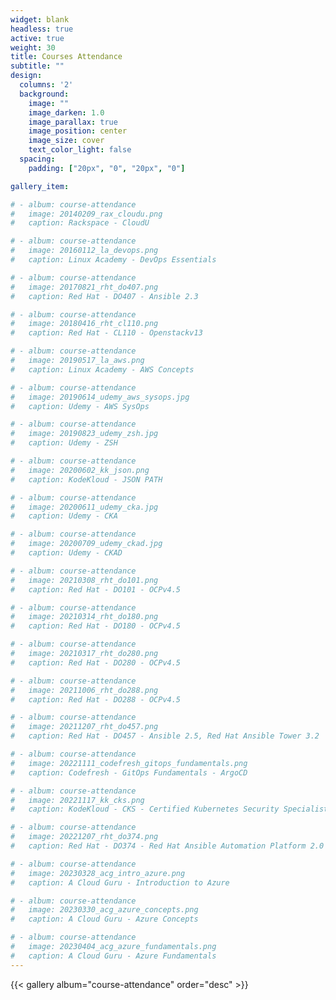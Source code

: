 ```yaml
---
widget: blank
headless: true
active: true
weight: 30
title: Courses Attendance
subtitle: ""
design:
  columns: '2'
  background:
    image: ""
    image_darken: 1.0
    image_parallax: true
    image_position: center
    image_size: cover
    text_color_light: false
  spacing:
    padding: ["20px", "0", "20px", "0"]

gallery_item:

# - album: course-attendance
#   image: 20140209_rax_cloudu.png
#   caption: Rackspace - CloudU

# - album: course-attendance
#   image: 20160112_la_devops.png
#   caption: Linux Academy - DevOps Essentials

# - album: course-attendance
#   image: 20170821_rht_do407.png
#   caption: Red Hat - DO407 - Ansible 2.3

# - album: course-attendance
#   image: 20180416_rht_cl110.png
#   caption: Red Hat - CL110 - Openstackv13

# - album: course-attendance
#   image: 20190517_la_aws.png
#   caption: Linux Academy - AWS Concepts

# - album: course-attendance
#   image: 20190614_udemy_aws_sysops.jpg
#   caption: Udemy - AWS SysOps

# - album: course-attendance
#   image: 20190823_udemy_zsh.jpg
#   caption: Udemy - ZSH

# - album: course-attendance
#   image: 20200602_kk_json.png
#   caption: KodeKloud - JSON PATH

# - album: course-attendance
#   image: 20200611_udemy_cka.jpg
#   caption: Udemy - CKA

# - album: course-attendance
#   image: 20200709_udemy_ckad.jpg
#   caption: Udemy - CKAD

# - album: course-attendance
#   image: 20210308_rht_do101.png
#   caption: Red Hat - DO101 - OCPv4.5

# - album: course-attendance
#   image: 20210314_rht_do180.png
#   caption: Red Hat - DO180 - OCPv4.5

# - album: course-attendance
#   image: 20210317_rht_do280.png
#   caption: Red Hat - DO280 - OCPv4.5

# - album: course-attendance
#   image: 20211006_rht_do288.png
#   caption: Red Hat - DO288 - OCPv4.5

# - album: course-attendance
#   image: 20211207_rht_do457.png
#   caption: Red Hat - DO457 - Ansible 2.5, Red Hat Ansible Tower 3.2

# - album: course-attendance
#   image: 20221111_codefresh_gitops_fundamentals.png
#   caption: Codefresh - GitOps Fundamentals - ArgoCD

# - album: course-attendance
#   image: 20221117_kk_cks.png
#   caption: KodeKloud - CKS - Certified Kubernetes Security Specialist

# - album: course-attendance
#   image: 20221207_rht_do374.png
#   caption: Red Hat - DO374 - Red Hat Ansible Automation Platform 2.0

# - album: course-attendance
#   image: 20230328_acg_intro_azure.png
#   caption: A Cloud Guru - Introduction to Azure

# - album: course-attendance
#   image: 20230330_acg_azure_concepts.png
#   caption: A Cloud Guru - Azure Concepts

# - album: course-attendance
#   image: 20230404_acg_azure_fundamentals.png
#   caption: A Cloud Guru - Azure Fundamentals
---
```

{{< gallery album="course-attendance" order="desc" >}}
